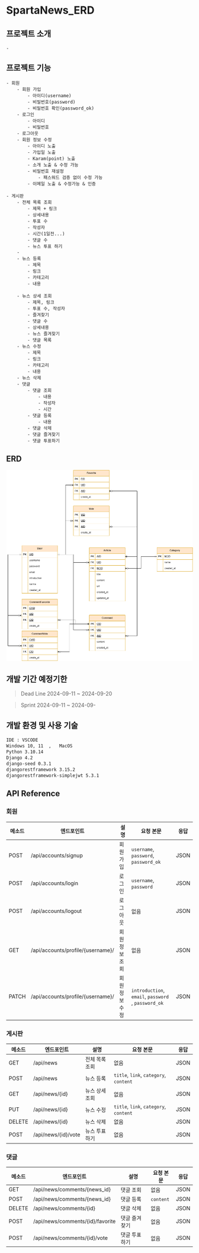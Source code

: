 # SpartaNews_ERD

## 프로젝트 소개
    -

## 프로젝트 기능
    - 회원
        - 회원 가입
            - 아이디(username)
            - 비밀번호(password)
            - 비밀번호 확인(password_ok)
        - 로그인
            - 아이디
            - 비밀번호
        - 로그아웃
        - 회원 정보 수정
            - 아이디 노출
            - 가입일 노출
            - Karam(point) 노출
            - 소개 노출 & 수정 가능
            - 비밀번호 재설정
                - 패스워드 검증 없이 수정 가능
            - 이메일 노출 & 수정가능 & 인증

    - 게시판
        - 전체 목록 조회
            - 제목 + 링크
            - 상세내용
            - 투표 수
            - 작성자
            - 시간(1일전...)
            - 댓글 수
            - 뉴스 투표 하기
        -
        - 뉴스 등록
            - 제목
            - 링크
            - 카테고리
            - 내용

        - 뉴스 상세 조회
            - 제목, 링크
            - 투표 수, 작성자
            - 즐겨찾기
            - 댓글 수
            - 상세내용
            - 뉴스 즐겨찾기
            - 댓글 목록
        - 뉴스 수정
            - 제목
            - 링크
            - 카테고리
            - 내용
        - 뉴스 삭제
        - 댓글
            - 댓글 조회
                - 내용
                - 작성자
                - 시간
            - 댓글 등록
                - 내용
            - 댓글 삭제
            - 댓글 즐겨찾기
            - 댓글 투표하기

## ERD
![ERD](doc/images/News.drawio.png)

## 개발 기간  예정기한
> Dead Line 2024-09-11 ~ 2024-09-20

> Sprint 2024-09-11 ~ 2024-09-

## 개발 환경 및 사용 기술
    IDE : VSCODE
    Windows 10, 11  ,   MacOS
    Python 3.10.14
    Django 4.2
    django-seed 0.3.1 
    djangorestframework 3.15.2 
    djangorestframework-simplejwt 5.3.1
    
## API Reference

### 회원

| **메소드** | **엔드포인트**            | **설명**                          | **요청 본문**                           | **응답**     |
|------------|--------------------------|----------------------------------|----------------------------------------|-------------|
| POST       | /api/accounts/signup   | 회원 가입                       | `username`, `password`, `password_ok`  | JSON        |
| POST       | /api/accounts/login      | 로그인                           | `username`, `password`                 | JSON        |
| POST       | /api/accounts/logout     | 로그아웃                         | 없음                                   | JSON        |
| GET        | /api/accounts/profile/{username}/     | 회원 정보 조회      | 없음                | JSON        |
| PATCH        | /api/accounts/profile/{username}/     | 회원 정보 수정    | `introduction`, `email`, `password` , `password_ok`                 | JSON        |

### 게시판

| **메소드** | **엔드포인트**            | **설명**                          | **요청 본문**                           | **응답**     |
|------------|--------------------------|----------------------------------|----------------------------------------|-------------|
| GET        | /api/news            | 전체 목록 조회                   | 없음                                   | JSON        |
| POST       | /api/news            | 뉴스 등록                        | `title`, `link`, `category`, `content` | JSON        |
| GET        | /api/news/{id}       | 뉴스 상세 조회                   | 없음                                   | JSON        |
| PUT        | /api/news/{id}       | 뉴스 수정                        | `title`, `link`, `category`, `content` | JSON        |
| DELETE     | /api/news/{id}       | 뉴스 삭제                        | 없음                                   | JSON        |
| POST       | /api/news/{id}/vote | 뉴스 투표하기               | 없음                                   | JSON        |

### 댓글

| **메소드** | **엔드포인트**            | **설명**                          | **요청 본문**                           | **응답**     |
|------------|--------------------------|----------------------------------|----------------------------------------|-------------|
| GET        | /api/news/comments/{news_id} | 댓글 조회                      | 없음                                   | JSON        |
| POST       | /api/news/comments/{news_id} | 댓글 등록                      | `content`                              | JSON        |
| DELETE     | /api/news/comments/{id}    | 댓글 삭제                        | 없음                                   | JSON        |
| POST       | /api/news/comments/{id}/favorite | 댓글 즐겨찾기               | 없음                                   | JSON        |
| POST       | /api/news/comments/{id}/vote | 댓글 투표하기                  | 없음                                   | JSON        |